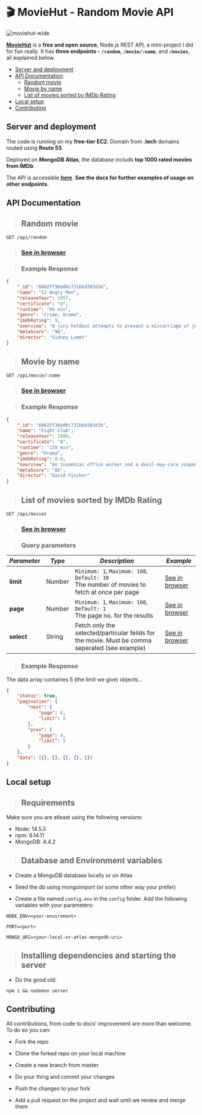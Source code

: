 # 🎬 **MovieHut - Random Movie API**

![moviehut-wide](https://user-images.githubusercontent.com/59442907/113717489-4b5fc700-9709-11eb-980c-cb6f83ed670e.jpg)

**[MovieHut](https://moviehut.tech/api/random)** is a **free and open source**, Node.js REST API, a mini-project I did for fun really. It has **three endpoints -** **`/random`**, **`/movie/:name`**, and **`/movies`**, all explained below.

-   [Server and deployment](#server-and-deployment)
-   [API Documentation](#api-documentation)
    -   [Random movie](#random-movie)
    -   [Movie by name](#movie-by-name)
    -   [List of movies sorted by IMDb Rating](#list-of-movies-sorted-by-imdb-rating)
-   [Local setup](#local-setup)
-   [Contributing](#contributing)

## **Server and deployment**

The code is running on my **free-tier EC2**. Domain from **.tech** domains routed using **Route 53**.

Deployed on **MongoDB Atlas**, the database includs **top 1000 rated movies from IMDb**.

The API is accessible **_[here](https://moviehut.tech/api/random)_**. **See the docs for further examples of usage on other endpoints.**

## **API Documentation**

> ## **Random movie**

```HTTP
GET /api/random
```

> ### **[See in browser](https://moviehut.tech/api/random)**

> ### Example Response

```json
{
    "_id": "6062ff36dd0c731bbd383d16",
    "name": "12 Angry Men",
    "releaseYear": 1957,
    "certificate": "U",
    "runtime": "96 min",
    "genre": "Crime, Drama",
    "imdbRating": 9,
    "overview": "A jury holdout attempts to prevent a miscarriage of justice by forcing his colleagues to reconsider the evidence.",
    "metaScore": "96",
    "director": "Sidney Lumet"
}
```

> ## **Movie by name**

```HTTP
GET /api/movie/:name
```

> ### **[See in browser](https://moviehut.tech/api/fight%20club)**

> ### Example Response

```json
{
    "_id": "6062ff36dd0c731bbd383d1b",
    "name": "Fight Club",
    "releaseYear": 1999,
    "certificate": "A",
    "runtime": "139 min",
    "genre": "Drama",
    "imdbRating": 8.8,
    "overview": "An insomniac office worker and a devil-may-care soapmaker form an underground fight club that evolves into something much, much more.",
    "metaScore": "66",
    "director": "David Fincher"
}
```

> ## **List of movies sorted by IMDb Rating**

```HTTP
GET /api/movies
```

> ### **[See in browser](https://moviehut.tech/api/movies?page=5&limit=5)**

> ### Query parameters

| **_Parameter_** | **_Type_** | **_Description_**                                                                               | **_Example_**                                                                 |
| --------------- | ---------- | ----------------------------------------------------------------------------------------------- | ----------------------------------------------------------------------------- |
| **limit**       | Number     | `Minimum: 1`, `Maximum: 100`, `Default: 10` <br> The number of movies to fetch at once per page | [See in browser](https://moviehut.tech/api/movies?limit=8)                    |
| **page**        | Number     | `Minimum: 1`, `Maximum: 100`, `Default: 1` <br> The page no. for the results                    | [See in browser](https://moviehut.tech/api/movies?select=name&page=5&limit=5) |
| **select**      | String     | Fetch only the selected/particular feilds for the movie. Must be comma seperated (see example)  | [See in browser](https://moviehut.tech/api/movies?select=name,imdbRating)     |

> ### Example Response

The data array containes 5 (the limit we give) objects...

```json
{
    "status": true,
    "pagination": {
        "next": {
            "page": 6,
            "limit": 5
        },
        "prev": {
            "page": 4,
            "limit": 5
        }
    },
    "data": [{}, {}, {}, {}, {}]
}
```

## **Local setup**

> ## **Requirements**

Make sure you are atleast using the following versions:

-   Node: 14.5.5
-   npm: 6.14.11
-   MongoDB: 4.4.2

> ## **Database and Environment variables**

-   Create a MongoDB database locally or on Atlas

-   Seed the db using mongoimport (or some other way your prefer)

-   Create a file named `config.env` in the `config` folder. Add the following variables with your parameters:

```.env
NODE_ENV=<your-enviroment>

PORT=<port>

MONGO_URI=<your-local-or-atlas-mongodb-uri>
```

> ## **Installing dependencies and starting the server**

-   Do the good old:

```
npm i && nodemon server
```

## **Contributing**

All contributions, from code to docs' improvement are more than welcome. To do so you can:

-   Fork the repo

-   Clone the forked repo on your local machine

-   Create a new branch from master

-   Do your thing and commit your changes

-   Push the changes to your fork

-   Add a pull request on the project and wait until we review and merge them
